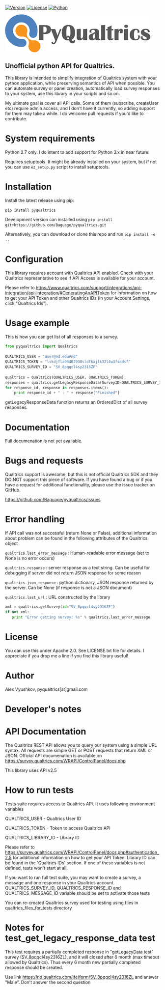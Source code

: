 [![Version](https://img.shields.io/pypi/v/pyqualtrics.svg)](https://pypi.python.org/pypi/pyqualtrics)
[![License](https://img.shields.io/pypi/l/pyqualtrics.svg)](https://pypi.python.org/pypi/pyqualtrics)
[![Python](https://img.shields.io/pypi/pyversions/pyqualtrics.svg)](https://pypi.python.org/pypi/pyqualtrics)

![Logo](img/pyqualtrics.png)

Unofficial python API for Qualtrics. 
-------------------
This library is intended to simplify integration of Qualtrics system with your python application, while preserving semantics of API when possible. You can automate survey or panel creation, automatically load survey responses to your system, use this library in your scripts and so on.

My ultimate goal is cover all API calls. Some of them (subscribe, createUser etc) require admin access, and I don't have it currently, so adding support for them may take a while. I do welcome pull requests if you'd like to contribute.

# System requirements

Python 2.7 only. I do intent to add support for Python 3.x in near future.

Requires setuptools. It might be already installed on your system, but if not you can use `ez_setup.py` script to install setuptools.

# Installation

Install the latest release using pip:

`pip install pyqualtrics`

Development version can installed using `pip install git+https://github.com/Baguage/pyqualtrics.git`

Alternatively, you can download or clone this repo and run `pip install -e ..`

# Configuration
This library requires account with Qualtrics API enabled. Check with your Qualtrics representative to see if API 
Access is available for your account.

Please refer to https://www.qualtrics.com/support/integrations/api-integration/api-integration/#GeneratingAnAPIToken 
for information on how to get your API Token and other Qualtrics IDs (in your Account Settings, 
click "Qualtrics Ids").


# Usage example

This is how you can get list of all responses to a survey. 

```python
from pyqualtrics import Qualtrics

QUALTRICS_USER = "user@nd.edu#nd"
QUALTRICS_TOKEN = "lskdjfla93402930sldfkajlk32l4w3fsddsf"
QUALTRICS_SURVEY_ID = "SV_8pqqcl4sy2316ZF"

qualtrics = Qualtrics(QUALTRICS_USER, QUALTRICS_TOKEN)
responses = qualtrics.getLegacyResponseData(SurveyID=QUALTRICS_SURVEY_ID)
for response_id, response in responses.items():
    print response_id + " : " + response["Finished"]
```

getLegacyResponseData function returns an OrderedDict of all survey responses.

# Documentation

Full documenation is not yet available.

# Bugs and requests

Qualtrics support is awesome, but this is not official Qualtrics SDK and they DO NOT support this piece of software.
If you have found a bug or if you have a request for additional functionality, please use the issue tracker on GitHub.

https://github.com/Baguage/pyqualtrics/issues

# Error handling

If API call was not successful (return None or False), additional information about problem can be found in the following attributes of the Qualtrics object

`qualtrics.last_error_message` : Human-readable error message (set to None is no error occurs)

`qualtrics.response` : server response as a text string. Can be useful for debugging if server did not return JSON response for some reason

`qualtrics.json_response` : python dictionary, JSON response returned by the server. Can be None (if response is not a JSON document) 

`qualtrics.last_url` : URL constructed by the library

```python
xml = qualtrics.getSurvey(id="SV_8pqqcl4sy2316ZF")
if not xml:
   print "Error getting survey: %s" % qualtrics.last_error_message
```

# License

You can use this under Apache 2.0. See LICENSE.txt file for details. I appreciate if you drop me a line if you find this library useful!

# Author

Alex Vyushkov, pyqualtrics[at]gmail.com


Developer's notes
====

# API Documentation

The Qualtrics REST API allows you to query our system using a simple URL syntax. All requests are simple GET or POST requests that return XML or JSON.
Official API documenation is available on https://survey.qualtrics.com/WRAPI/ControlPanel/docs.php

This library uses API v2.5

# How to run tests

Tests suite requires access to Qualtrics API. It uses following environment variables

QUALTRICS_USER	- Qualtrics User ID

QUALTRICS_TOKEN	- Token to access Qualtrics API

QUALTRICS_LIBRARY_ID - Library ID

Please refer to https://survey.qualtrics.com/WRAPI/ControlPanel/docs.php#authentication_2.5 for additional information
on how to get your API Token. Library ID can be found in the 'Qualtrics IDs' section.
If one of these variables is not defined, tests won't start at all.

If you want to run full test suite, you may want to create a survey, a message and one response in your Qualtrics account.
QUALTRICS_SURVEY_ID, QUALTRICS_RESPONSE_ID and QUALTRICS_MESSAGE_ID variable should be set to activate those tests

You can re-created Qualtrics survey used for testing using files in qualtrics_files_for_tests directory

# Notes for test_get_legacy_response_data test

This test requires a partially completed response in "getLegacyData test" survey (SV_8pqqcl4sy2316ZL), 
and it will closed after 6 month (max timeout allowed by Qualtrics). Thus every 6 month new 
partially completed response should be created. 

Use link https://nd.qualtrics.com/jfe/form/SV_8pqqcl4sy2316ZL and answer "Male". Don't answer the second question
